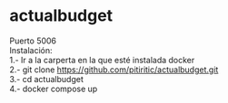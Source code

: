 # actualbudget
Puerto 5006  
Instalación:  
1.- Ir a la carperta en la que esté instalada docker  
2.- git clone https://github.com/pitiritic/actualbudget.git  
3.- cd actualbudget   
4.- docker compose up  
